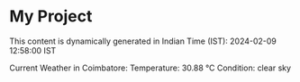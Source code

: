 # My Project

This content is dynamically generated in Indian Time (IST): 2024-02-09 12:58:00 IST


Current Weather in Coimbatore:
Temperature: 30.88 °C
Condition: clear sky
